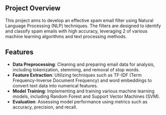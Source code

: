 ## Project Overview

This project aims to develop an effective spam email filter using Natural Language Processing (NLP) techniques. The filters are designed to identify and classify spam emails with high accuracy, leveraging 2 of various machine learning algorithms and text processing methods.

## Features

- **Data Preprocessing**: Cleaning and preparing email data for analysis, including tokenization, stemming, and removal of stop words.
- **Feature Extraction**: Utilizing techniques such as TF-IDF (Term Frequency-Inverse Document Frequency) and word embeddings to convert text data into numerical features.
- **Model Training**: Implementing and training various machine learning models, including Random Forest and Support Vector Machines (SVM).
- **Evaluation**: Assessing model performance using metrics such as accuracy, precision, and recall.
